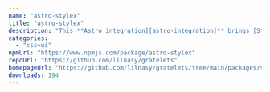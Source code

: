 ```yaml
---
name: "astro-stylex"
title: "astro-stylex"
description: "This **Astro integration][astro-integration]** brings [StyleX's](https://stylexjs.com/docs/learn/) CSS compiler to every `.astro` file and [framework component in your project."
categories:
  - "css+ui"
npmUrl: "https://www.npmjs.com/package/astro-stylex"
repoUrl: "https://github.com/lilnasy/gratelets"
homepageUrl: "https://github.com/lilnasy/gratelets/tree/main/packages/stylex"
downloads: 194
---
```

